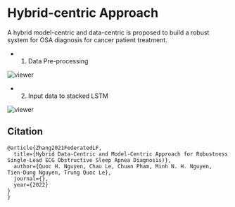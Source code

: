 # Hybrid-centric Approach
A hybrid model-centric and data-centric is proposed to build a robust system for OSA diagnosis for cancer patient treatment.

* 1. Data Pre-processing

![viewer](https://github.com/quocnh/LSTM/blob/main/Screen%20Shot%202022-07-12%20at%2011.43.19%20PM.png)


* 2. Input data to stacked LSTM

![viewer](https://github.com/quocnh/LSTM/blob/main/Screen%20Shot%202022-07-12%20at%2011.40.25%20PM.png)

## Citation
```
@article{Zhang2021FederatedLF,
  title={Hybrid Data-Centric and Model-Centric Approach for Robustness Single-Lead ECG Obstructive Sleep Apnea Diagnosis)},
  author={Quoc H. Nguyen, Chau Le, Chuan Pham, Minh N. H. Nguyen, Tien-Dung Nguyen, Trung Quoc Le},
  journal={},
  year={2022}
}
}
```
